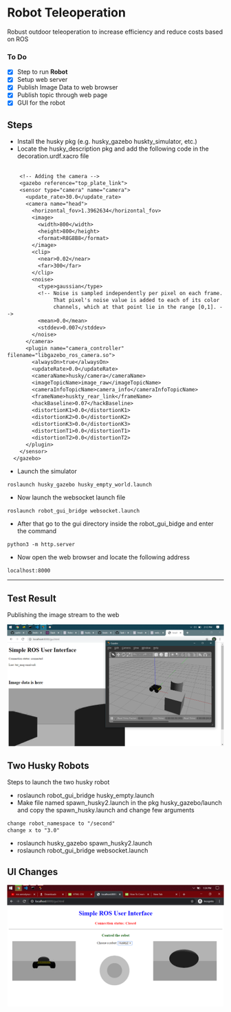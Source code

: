 # Robot Teleoperation

Robust outdoor teleoperation to increase efficiency and reduce costs based on ROS

### To Do
- [x] Step to run <b>Robot</b>
- [x] Setup web server
- [x] Publish Image Data to web browser
- [x] Publish topic through web page
- [x] GUI for the robot

## Steps
- Install the husky pkg (e.g. husky_gazebo huskty_simulator, etc.)
- Locate the husky_description pkg and add the following code in the decoration.urdf.xacro file
```

    <!-- Adding the camera -->
    <gazebo reference="top_plate_link">
    <sensor type="camera" name="camera">
      <update_rate>30.0</update_rate>
      <camera name="head">
        <horizontal_fov>1.3962634</horizontal_fov>
        <image>
          <width>800</width>
          <height>800</height>
          <format>R8G8B8</format>
        </image>
        <clip>
          <near>0.02</near>
          <far>300</far>
        </clip>
        <noise>
          <type>gaussian</type>
          <!-- Noise is sampled independently per pixel on each frame.
               That pixel's noise value is added to each of its color
               channels, which at that point lie in the range [0,1]. -->
          <mean>0.0</mean>
          <stddev>0.007</stddev>
        </noise>
      </camera>
      <plugin name="camera_controller" filename="libgazebo_ros_camera.so">
        <alwaysOn>true</alwaysOn>
        <updateRate>0.0</updateRate>
        <cameraName>husky/camera</cameraName>
        <imageTopicName>image_raw</imageTopicName>
        <cameraInfoTopicName>camera_info</cameraInfoTopicName>
        <frameName>huskty_rear_link</frameName>
        <hackBaseline>0.07</hackBaseline>
        <distortionK1>0.0</distortionK1>
        <distortionK2>0.0</distortionK2>
        <distortionK3>0.0</distortionK3>
        <distortionT1>0.0</distortionT1>
        <distortionT2>0.0</distortionT2>
      </plugin>
    </sensor>
  </gazebo>

```
- Launch the simulator
```
roslaunch husky_gazebo husky_empty_world.launch  
```
- Now launch the websocket launch file
```
roslaunch robot_gui_bridge websocket.launch
```
- After that go to the gui directory inside the robot_gui_bidge and enter the command
```
python3 -m http.server
```
- Now open the web browser and locate the following address
```
localhost:8000
```

<hr>

## Test Result 
Publishing the image stream to the web

![Test Results](./assets/test01.png "Test Results")


## Two Husky Robots
Steps to launch the two husky robot
- roslaunch robot_gui_bridge husky_empty.launch
- Make file named spawn_husky2.launch in the pkg husky_gazebo/launch and copy the spawn_husky.launch and change few arguments
```
change robot_namespace to "/second"
change x to "3.0"
```
- roslaunch husky_gazebo spawn_husky2.launch
- roslaunch robot_gui_bridge websocket.launch

## UI Changes
![UI for web interface](./assets/test02.png "UI for web interface")
